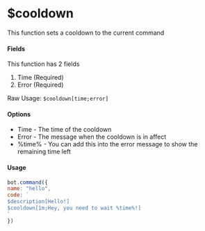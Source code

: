 # $cooldown

This function sets a cooldown to the current command

#### Fields

This function has 2 fields

1. Time \(Required\)
2. Error \(Required\)

Raw Usage: `$cooldown[time;error]`

#### Options

* Time - The time of the cooldown
* Error - The message when the cooldown is in affect
* %time% - You can add this into the error message to show the remaining time left

#### Usage

```javascript
bot.command({
name: "hello", 
code: `
$description[Hello!]
$cooldown[1m;Hey, you need to wait %time%!]
`
})
```

